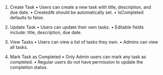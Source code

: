 1. Create Task
•	Users can create a new task with title, description, and due date.
•	CreatedAt should be automatically set.
•	IsCompleted defaults to false.

3. Update Task
•	Users can update their own tasks.
•	Editable fields include: title, description, due date.

5. View Tasks
•	Users can view a list of tasks they own.
•	Admins can view all tasks.

7. Mark Task as Completed
•	Only Admin users can mark any task as completed.
•	Regular users do not have permission to update the completion status.
